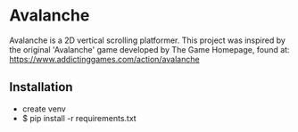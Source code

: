 # Avalanche
Avalanche is a 2D vertical scrolling platformer.
This project was inspired by the original 'Avalanche' game developed by The Game Homepage, found at: https://www.addictinggames.com/action/avalanche

## Installation
- create venv
- $ pip install -r requirements.txt
